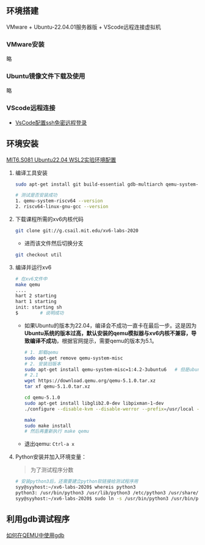 ## 环境搭建

VMware + Ubuntu-22.04.01服务器版 + VScode远程连接虚拟机

### VMware安装

略

### Ubuntu镜像文件下载及使用

略

### VScode远程连接

- [VsCode配置ssh免密远程登录](https://blog.csdn.net/qq_44571245/article/details/123031276)

## 环境安装

[MIT6.S081 Ubuntu22.04 WSL2实验环境配置](https://zhuanlan.zhihu.com/p/537461426)

1. 编译工具安装

   ```sh
   sudo apt-get install git build-essential gdb-multiarch qemu-system-misc gcc-riscv64-linux-gnu binutils-riscv64-linux-gnu 
   
   # 测试是否安装成功
   1. qemu-system-riscv64 --version
   2. riscv64-linux-gnu-gcc --version
   ```

2. 下载课程所需的xv6内核代码

   ```sh
   git clone git://g.csail.mit.edu/xv6-labs-2020
   ```

   -  进而该文件然后切换分支

     ```sh
     git checkout util
     ```

3. 编译并运行xv6

   ```sh
   # 在xv6文件中
   make qemu
   ....
   hart 2 starting
   hart 1 starting
   init: starting sh
   $ 		# 说明成功
   ```

   - 如果Ubuntu的版本为22.04，编译会不成功一直卡在最后一步。这是因为**Ubuntu系统的版本过高，默认安装的qemu模拟器与xv6内核不兼容，导致编译不成功**，根据官网提示，需要qemu的版本为5.1。

     ```sh
     # 1. 卸载qemu
     sudo apt-get remove qemu-system-misc
     # 2. 安装旧版本
     sudo apt-get install qemu-system-misc=1:4.2-3ubuntu6	# 但是ubuntu22.04已经找不到该版本,需要手动安装
     # 2.1
     wget https://download.qemu.org/qemu-5.1.0.tar.xz
     tar xf qemu-5.1.0.tar.xz
     
     cd qemu-5.1.0
     sudo apt-get install libglib2.0-dev libpixman-1-dev
     ./configure --disable-kvm --disable-werror --prefix=/usr/local --target-list="riscv64-softmmu"
     
     make 
     sudo make install
     # 然后再重新执行 make qemu
     ```
     
   - 退出qemu: `Ctrl-a x`

4. Python安装并加入环境变量：

   > 为了测试程序分数

   ```sh
   # 安装python3后，还需要建立python软链接给测试程序用
   syy@syyhost:~/xv6-labs-2020$ whereis python3
   python3: /usr/bin/python3 /usr/lib/python3 /etc/python3 /usr/share/python3 /usr/share/man/man1/python3.1.gz
   syy@syyhost:~/xv6-labs-2020$ sudo ln -s /usr/bin/python3 /usr/bin/python
   ```

## 利用gdb调试程序

[如何在QEMU中使用gdb](https://gwzlchn.github.io/202106/6-s081-lab0/)

